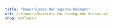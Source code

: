 ```yaml
---
title: "Bauernladen Rennegarbe-Keßmann"
url: /stemwede/bauernladen-rennegarbe-kessmann/
shop: Hofladen
---
```

